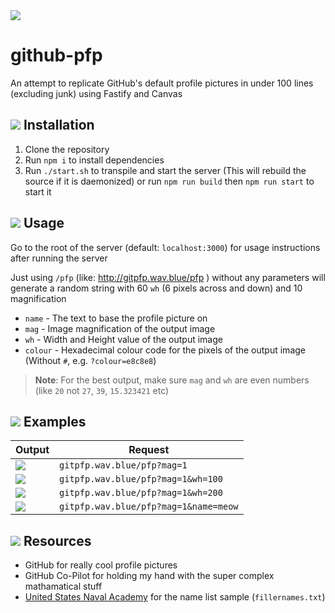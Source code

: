 <img src="https://gitpfp.wav.blue/pfp?mag=2&name=github-pfp">

# github-pfp
An attempt to replicate GitHub's default profile pictures in under 100 lines (excluding junk) using Fastify and Canvas

## <img src="https://gitpfp.wav.blue/pfp?mag=0.3&name=installation"> Installation
1. Clone the repository
2. Run `npm i` to install dependencies
3. Run `./start.sh` to transpile and start the server (This will rebuild the source if it is daemonized) or run `npm run build` then `npm run start` to start it

## <img src="https://gitpfp.wav.blue/pfp?mag=0.3&name=usage"> Usage
Go to the root of the server (default: `localhost:3000`) for usage instructions after running the server

Just using `/pfp` (like: http://gitpfp.wav.blue/pfp ) without any parameters will generate a random string with 60 `wh` (6 pixels across and down) and 10 magnification

- `name` - The text to base the profile picture on
- `mag` - Image magnification of the output image
- `wh` - Width and Height value of the output image
- `colour` - Hexadecimal colour code for the pixels of the output image (Without `#`, e.g. `?colour=e8c8e8`)

> **Note**:
> For the best output, make sure `mag` and `wh` are even numbers (like `20` not `27`, `39`, `15.323421` etc)

## <img src="https://gitpfp.wav.blue/pfp?mag=0.3&name=examples"> Examples
| Output                                                   | Request                                |
| -------------------------------------------------------- | -------------------------------------- |
| <img src="https://gitpfp.wav.blue/pfp?mag=1">            | `gitpfp.wav.blue/pfp?mag=1`            |
| <img src="https://gitpfp.wav.blue/pfp?mag=1&wh=100">     | `gitpfp.wav.blue/pfp?mag=1&wh=100`     |
| <img src="https://gitpfp.wav.blue/pfp?mag=1&wh=200">     | `gitpfp.wav.blue/pfp?mag=1&wh=200`     |
| <img src="https://gitpfp.wav.blue/pfp?mag=1&name=meow">  | `gitpfp.wav.blue/pfp?mag=1&name=meow`  |

## <img src="https://gitpfp.wav.blue/pfp?mag=0.3&name=resources"> Resources
- GitHub for really cool profile pictures
- GitHub Co-Pilot for holding my hand with the super complex mathamatical stuff
- [United States Naval Academy](https://www.usna.edu/Users/cs/roche/courses/s15si335/proj1/files.php%3Ff=names.txt.html) for the name list sample (`fillernames.txt`)
